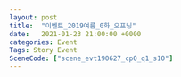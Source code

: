 ```yaml
---
layout: post
title:  "이벤트_2019여름_0화_오프닝"
date:   2021-01-23 21:00:00 +0000
categories: Event
Tags: Story Event
SceneCode: ["scene_evt190627_cp0_q1_s10"]
---
```

